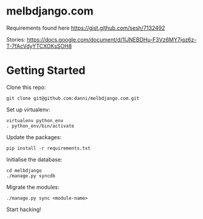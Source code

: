 melbdjango.com
==============

Requirements found here https://gist.github.com/sesh/7132492

Stories: https://docs.google.com/document/d/1lJNEBDHu-F3Vz6MY7igz6z-T-7fAcVdyYTCXOKsSOH8

Getting Started
===============

Clone this repo:

    git clone git@github.com:danni/melbdjango.com.git

Set up virtualenv:

    virtualenv python_env
    . python_env/bin/activate

Update the packages:

    pip install -r requirements.txt
    
Initialise the database:

    cd melbdjango
    ./manage.py syncdb
    
Migrate the modules:

    ./manage.py sync <module-name>

Start hacking!
